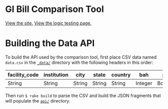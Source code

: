 # GI Bill Comparison Tool

[View the site.](http://department-of-veterans-affairs.github.io/gi-bill-comparison-tool/)
[View the logic testing page.](http://department-of-veterans-affairs.github.io/gi-bill-comparison-tool/logic_test.html)

# Building the Data API

To build the API used by the comparison tool, first place CSV data named `data.csv` in the [`_data/`](/_data) directory with the following headers in this order:

| facility_code | institution | city   | state  | country | bah     | poe     | yr      | gibill  | cross   | grad_rate | grad_rate_rank | default_rate | avg_stu_loan_debt | avg_stu_loan_debt_rank | indicator_group |
| ------------- | ----------- | ------ | ------ | ------- | ------- | ------- | ------- | ------- | ------- | --------- | -------------- | ------------ | ----------------- | ---------------------- | --------------- |
| String        | String      | String | String | String  | Integer | Boolean | Boolean | Integer | Integer | Float     | Integer        | Float        | Integer           | Integer                | Integer         |

Then run `$ rake build` to parse the CSV and build the JSON fragments that will populate the [`api/`](/api) directory.
